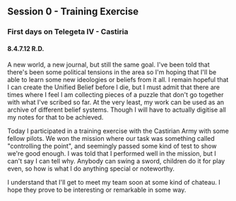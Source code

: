 ## Session 0 - Training Exercise

<div class="header-row">
    <h3>First days on Telegeta IV - Castiria</h3>
    <h4>8.4.7.12 <span class="small-text">R.D.</span></h4>
</div>

A new world, a new journal, but still the same goal. I've been told that there's been some political tensions in the area so I'm hoping that I'll be able to learn some new ideologies or beliefs from it all. I remain hopeful that I can create the Unified Belief before I die, but I must admit that there are times where I feel I am collecting pieces of a puzzle that don't go together with what I've scribed so far. At the very least, my work can be used as an archive of different belief systems. Though I will have to actually digitise all my notes for that to be achieved. 

Today I participated in a training exercise with the Castirian Army with some fellow pilots. We won the mission where our task was something called "controlling the point", and seemingly passed some kind of test to show we're good enough. I was told that I performed well in the mission, but I can't say I can tell why. Anybody can swing a sword, children do it for play even, so how is what I do anything special or noteworthy. 

I understand that I'll get to meet my team soon at some kind of chateau. I hope they prove to be interesting or remarkable in some way.
